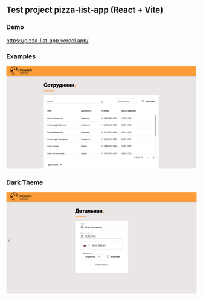 ## Test project pizza-list-app (React + Vite)

### Demo
https://pizza-list-app.vercel.app/
### Examples
![example](https://github.com/AnnaShalashova/pizza-list-app/blob/master/example1.png)
### Dark Theme
![example](https://github.com/AnnaShalashova/pizza-list-app/blob/master/example2.png)
